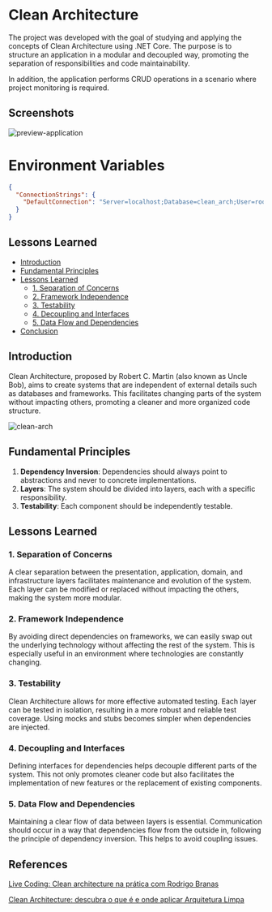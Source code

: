 
# Clean Architecture


The project was developed with the goal of studying and applying the concepts of Clean Architecture using .NET Core. The purpose is to structure an application in a modular and decoupled way, promoting the separation of responsibilities and code maintainability.

In addition, the application performs CRUD operations in a scenario where project monitoring is required.

## Screenshots

![preview-application](https://github.com/user-attachments/assets/e0718afb-ead8-4a39-a49f-b0587ce789eb)

# Environment Variables

```json
{
  "ConnectionStrings": {
    "DefaultConnection": "Server=localhost;Database=clean_arch;User=root;Password="
  }
}
```

## Lessons Learned

- [Introduction](#introduction)
- [Fundamental Principles](#fundamental-principles)
- [Lessons Learned](#lessons-learned)
  - [1. Separation of Concerns](#1-separation-of-concerns)
  - [2. Framework Independence](#2-framework-independence)
  - [3. Testability](#3-testability)
  - [4. Decoupling and Interfaces](#4-decoupling-and-interfaces)
  - [5. Data Flow and Dependencies](#5-data-flow-and-dependencies)
- [Conclusion](#conclusion)

## Introduction

Clean Architecture, proposed by Robert C. Martin (also known as Uncle Bob), aims to create systems that are independent of external details such as databases and frameworks. This facilitates changing parts of the system without impacting others, promoting a cleaner and more organized code structure.

![clean-arch](https://github.com/user-attachments/assets/7a11a476-8ee5-4045-8835-3a73c10d046d)

## Fundamental Principles

1. **Dependency Inversion**: Dependencies should always point to abstractions and never to concrete implementations.
2. **Layers**: The system should be divided into layers, each with a specific responsibility.
3. **Testability**: Each component should be independently testable.

## Lessons Learned

### 1. Separation of Concerns

A clear separation between the presentation, application, domain, and infrastructure layers facilitates maintenance and evolution of the system. Each layer can be modified or replaced without impacting the others, making the system more modular.

### 2. Framework Independence

By avoiding direct dependencies on frameworks, we can easily swap out the underlying technology without affecting the rest of the system. This is especially useful in an environment where technologies are constantly changing.

### 3. Testability

Clean Architecture allows for more effective automated testing. Each layer can be tested in isolation, resulting in a more robust and reliable test coverage. Using mocks and stubs becomes simpler when dependencies are injected.

### 4. Decoupling and Interfaces

Defining interfaces for dependencies helps decouple different parts of the system. This not only promotes cleaner code but also facilitates the implementation of new features or the replacement of existing components.

### 5. Data Flow and Dependencies

Maintaining a clear flow of data between layers is essential. Communication should occur in a way that dependencies flow from the outside in, following the principle of dependency inversion. This helps to avoid coupling issues.

## References
[Live Coding: Clean architecture na prática com Rodrigo Branas](https://www.youtube.com/watch?v=s3QsigPsXKI&t=7711s&pp=ygUZY2xlYW4gY29kZSByb2RyaWdvIGJyYW5hcw%3D%3D)

[Clean Architecture: descubra o que é e onde aplicar Arquitetura Limpa](https://zup.com.br/blog/clean-architecture-arquitetura-limpa)





